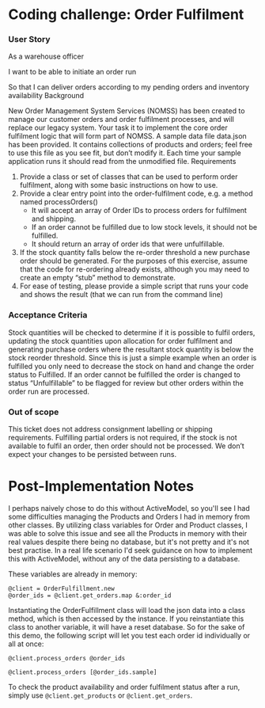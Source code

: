 # Coding challenge: Order Fulfilment

### User Story

As a warehouse officer

I want to be able to initiate an order run 

So that I can deliver orders according to my pending orders and inventory availability
Background

New Order Management System Services (NOMSS) has been created to manage our customer orders and order fulfilment processes, and will replace our legacy system. Your task it to implement the core order fulfilment logic that will form part of NOMSS.
A sample data file data.json has been provided. It contains collections of products and orders; feel free to use this file as you see fit, but don’t modify it. Each time your sample application runs it should read from the unmodified file.
Requirements

1. Provide a class or set of classes that can be used to perform order fulfilment, along with some basic instructions on how to use.
2. Provide a clear entry point into the order-fulfilment code, e.g. a method named processOrders()
    - It will accept an array of Order IDs to process orders for fulfilment and shipping.
    - If an order cannot be fulfilled due to low stock levels, it should not be fulfilled.
    - It should return an array of order ids that were unfulfillable.
3. If the stock quantity falls below the re-order threshold a new purchase order should be generated. For the purposes of this exercise, assume that the code for re-ordering already exists, although you may need to create an empty “stub” method to demonstrate.
4. For ease of testing, please provide a simple script that runs your code and shows the result (that we can run from the command line)


### Acceptance Criteria

Stock quantities will be checked to determine if it is possible to fulfil orders, updating the stock quantities upon allocation for order fulfilment and generating purchase orders where the resultant stock quantity is below the stock reorder threshold. 
Since this is just a simple example when an order is fulfilled you only need to decrease the stock on hand and change the order status to Fulfilled.
If an order cannot be fulfilled the order is changed to status “Unfulfillable” to be flagged for review but other orders within the order run are processed. 

### Out of scope

This ticket does not address consignment labelling or shipping requirements. Fulfilling partial orders is not required, if the stock is not available to fulfil an order, then order should not be processed.
We don’t expect your changes to be persisted between runs.


# Post-Implementation Notes

I perhaps naively chose to do this without ActiveModel, so you'll see I had some difficulties managing the Products and Orders I had in memory from other classes. By utilizing class variables for Order and Product classes, I was able to solve this issue and see all the Products in memory with their real values despite there being no database, but it's not pretty and it's not best practise. In a real life scenario I'd seek guidance on how to implement this with ActiveModel, without any of the data persisting to a database.

These variables are already in memory:

```
@client = OrderFulfillment.new
@order_ids = @client.get_orders.map &:order_id
```

Instantiating the OrderFulfillment class will load the json data into a class method, which is then accessed by the instance. If you reinstantiate this class to another variable, it will have a reset database.
So for the sake of this demo, the following script will let you test each order id individually or all at once:

```
@client.process_orders @order_ids

@client.process_orders [@order_ids.sample]
```

To check the product availability and order fulfilment status after a run, simply use `@client.get_products` or `@client.get_orders`.

